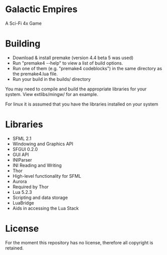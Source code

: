 Galactic Empires
================

A Sci-Fi 4x Game

Building
========

* Download & install premake (version 4.4 beta 5 was used)
* Run "premake4 --help" to view a list of build options.
* Run one of them (e.g. "premake4 codeblocks") in the same directory as the premake4.lua file.
* Run your build in the builds/ directory

You may need to compile and build the appropriate libraries for your system. View extlibs/mingw/ for an example.

For linux it is assumed that you have the libraries installed on your system

Libraries
=========

* SFML 2.1
 * Windowing and Graphics API 
* SFGUI 0.2.0
 * GUI API
* INIParser
 * INI Reading and Writing
* Thor
 * High-level functionality for SFML
* Aurora
 * Required by Thor
* Lua 5.2.3
 * Scripting and data storage
* LuaBridge
 * Aids in accessing the Lua Stack

License
=======

For the moment this repository has no license, therefore all copyright is retained.
